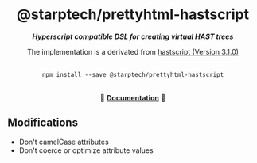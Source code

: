 <div align="center">
<h1>@starptech/prettyhtml-hastscript</h1>
<i><b>Hyperscript compatible DSL for creating virtual HAST trees</b></i>
<p>The implementation is a derivated from <a href="https://github.com/syntax-tree/hastscript">hastscript (Version 3.1.0)</a></p>
</div>
<br>

<div align="center">
<code>npm install --save @starptech/prettyhtml-hastscript</code>
</div>
<br>

<p align="center">
  📖 <a href="https://github.com/syntax-tree/hastscript"><b>Documentation</b></a> 📖
</p>


## Modifications

* Don't camelCase attributes
* Don't coerce or optimize attribute values
